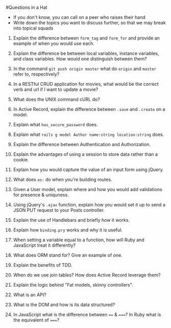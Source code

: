 #Questions in a Hat

* If you don't know, you can call on a peer who raises their hand
* Write down the topics you want to discuss further, so that we may break into topical squads

1) Explain the difference between `form_tag` and `form_for` and provide an example of when you would use each.

2) Explain the difference be between local variables, instance variables, and class variables. How would one distinguish between them?

3) In the command `git push origin master` what do `origin` and `master` refer to, respectively?

4) In a RESTful CRUD application for movies, what would be the correct verb and url if I want to update a movie?

5) What does the UNIX command cURL do?

6) In Active Record, explain the difference between `.save` and `.create` on a model.

7) Explain what `has_secure_password` does.

8) Explain what `rails g model Author name:string location:string` does.

9) Explain the difference between Authentication and Authorization.

10) Explain the advantages of using a session to store data rather than a cookie.

11) Explain how you would capture the value of an input form using jQuery.

12) What does `as:` do when you're building routes.

13) Given a User model, explain where and how you would add validations for presence & uniquness.

14) Using jQuery's `.ajax` function, explain how you would set it up to send a JSON PUT request to your Posts controller.

15) Explain the use of Handlebars and briefly how it works.

16) Explain how `binding.pry` works and why it is useful.

17) When setting a variable equal to a function, how will Ruby and JavaScript treat it differently?

18) What does ORM stand for? Give an example of one.

19) Explain the benefits of TDD.

20) When do we use join tables? How does Active Record leverage them?

21) Explain the logic behind "Fat models, skinny controllers".

22) What is an API?

23) What is the DOM and how is its data structured?

24) In JavaScript what is the difference between `==` & `===`? In Ruby what is the equivalent of `===`?
